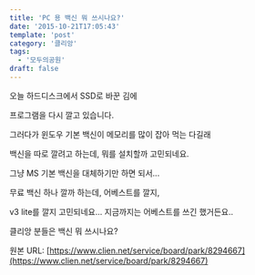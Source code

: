 ```yaml
---
title: 'PC 용 백신 뭐 쓰시나요?'
date: '2015-10-21T17:05:43'
template: 'post'
category: '클리앙'
tags: 
  - '모두의공원'
draft: false
---
```


오늘 하드디스크에서 SSD로 바꾼 김에

프로그램을 다시 깔고 있습니다.

그러다가 윈도우 기본 백신이 메모리를 많이 잡아 먹는 다길래

백신을 따로 깔려고 하는데, 뭐를 설치할까 고민되네요.

그냥 MS 기본 백신을 대체하기만 하면 되서...

무료 백신 하나 깔까 하는데, 어베스트를 깔지,

v3 lite를 깔지 고민되네요... 지금까지는 어베스트를 쓰긴 했거든요..

클리앙 분들은 백신 뭐 쓰시나요?

원본 URL: [https://www.clien.net/service/board/park/8294667](https://www.clien.net/service/board/park/8294667)